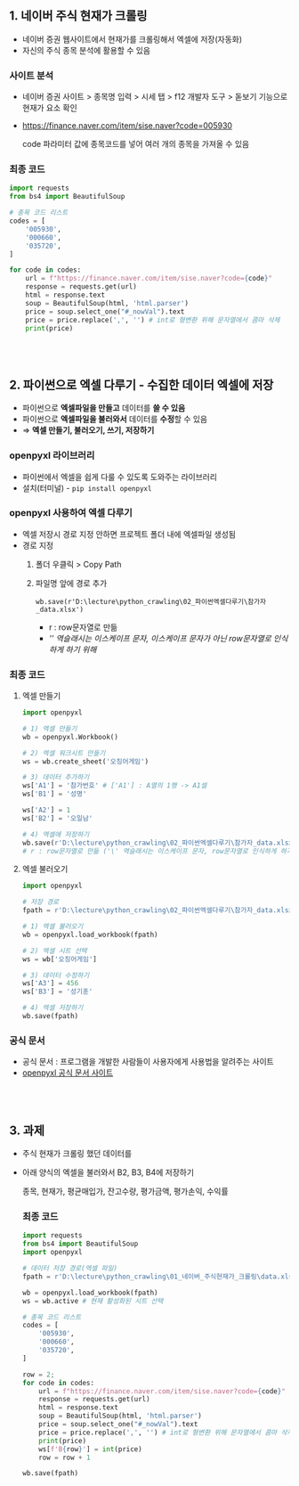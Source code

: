 ## 1. 네이버 주식 현재가 크롤링

- 네이버 증권 웹사이트에서 현재가를 크롤링해서 엑셀에 저장(자동화)
- 자신의 주식 종목 분석에 활용할 수 있음

### 사이트 분석


- 네이버 증권 사이트 > 종목명 입력 > 시세 탭 > f12 개발자 도구 > 돋보기 기능으로 현재가 요소 확인

- https://finance.naver.com/item/sise.naver?code=005930

    code 파라미터 값에 종목코드를 넣어 여러 개의 종목을 가져올 수 있음

### 최종 코드


```python
import requests
from bs4 import BeautifulSoup

# 종목 코드 리스트
codes = [
    '005930',
    '000660',
    '035720',
]

for code in codes:
    url = f"https://finance.naver.com/item/sise.naver?code={code}" 
    response = requests.get(url)
    html = response.text
    soup = BeautifulSoup(html, 'html.parser')
    price = soup.select_one("#_nowVal").text
    price = price.replace(',', '') # int로 형변환 위해 문자열에서 콤마 삭제
    print(price)
```

<br><br>

## 2. 파이썬으로 엑셀 다루기 - 수집한 데이터 엑셀에 저장


- 파이썬으로 **엑셀파일을 만들고** 데이터를 **쓸 수 있음**
- 파이썬으로 **엑셀파일을 불러와서** 데이터를 **수정**할 수 있음
- ⇒ **엑셀 만들기, 불러오기, 쓰기, 저장하기**

### openpyxl 라이브러리


- 파이썬에서 엑셀을 쉽게 다룰 수 있도록 도와주는 라이브러리
- 설치(터미널) - `pip install openpyxl`

### openpyxl 사용하여 엑셀 다루기


- 엑셀 저장시 경로 지정 안하면 프로젝트 폴더 내에 엑셀파일 생성됨
- 경로 지정
    1. 폴더 우클릭 > Copy Path
        
    2. 파일명 앞에 경로 추가
        
        `wb.save(r'D:\lecture\python_crawling\02_파이썬엑셀다루기\참가자_data.xlsx')`
        
        - r : row문자열로 만듦
        - *'\' 역슬래시는 이스케이프 문자, 이스케이프 문자가 아닌 row문자열로 인식하게 하기 위해*
        
    

### 최종 코드


1. 엑셀 만들기
    
    ```python
    import openpyxl
    
    # 1) 엑셀 만들기
    wb = openpyxl.Workbook()
    
    # 2) 엑셀 워크시트 만들기
    ws = wb.create_sheet('오징어게임')
    
    # 3) 데이터 추가하기
    ws['A1'] = '참가번호' # ['A1'] : A열의 1행 -> A1셀
    ws['B1'] = '성명'
    
    ws['A2'] = 1
    ws['B2'] = '오일남'
    
    # 4) 엑셀에 저장하기
    wb.save(r'D:\lecture\python_crawling\02_파이썬엑셀다루기\참가자_data.xlsx') 
    # r : row문자열로 만듦 ('\' 역슬래시는 이스케이프 문자, row문자열로 인식하게 하기 위해서)
    ```
    
2. 엑셀 불러오기
    
    ```python
    import openpyxl
    
    # 저장 경로
    fpath = r'D:\lecture\python_crawling\02_파이썬엑셀다루기\참가자_data.xlsx'
    
    # 1) 엑셀 불러오기
    wb = openpyxl.load_workbook(fpath)
    
    # 2) 엑셀 시트 선택
    ws = wb['오징어게임']
    
    # 3) 데이터 수정하기
    ws['A3'] = 456
    ws['B3'] = '성기훈'
    
    # 4) 엑셀 저장하기
    wb.save(fpath)
    ```
    

### 공식 문서


- 공식 문서 : 프로그램을 개발한 사람들이 사용자에게 사용법을 알려주는 사이트
- [openpyxl 공식 문서 사이트](https://openpyxl.readthedocs.io/en/stable/tutorial.html)

<br><br>

## 3. 과제


- 주식 현재가 크롤링 했던 데이터를
- 아래 양식의 엑셀을 불러와서 B2, B3, B4에 저장하기
    
    종목, 현재가, 평균매입가, 잔고수량, 평가금액, 평가손익, 수익률
    
    

    ### 최종 코드


    ```python
    import requests
    from bs4 import BeautifulSoup
    import openpyxl

    # 데이터 저장 경로(엑셀 파일)
    fpath = r'D:\lecture\python_crawling\01_네이버_주식현재가_크롤링\data.xlsx'

    wb = openpyxl.load_workbook(fpath)
    ws = wb.active # 현재 활성화된 시트 선택

    # 종목 코드 리스트
    codes = [
        '005930',
        '000660',
        '035720',
    ]

    row = 2;
    for code in codes:
        url = f"https://finance.naver.com/item/sise.naver?code={code}" 
        response = requests.get(url)
        html = response.text
        soup = BeautifulSoup(html, 'html.parser')
        price = soup.select_one("#_nowVal").text
        price = price.replace(',', '') # int로 형변환 위해 문자열에서 콤마 삭제
        print(price)
        ws[f'B{row}'] = int(price)
        row = row + 1

    wb.save(fpath)
    ```